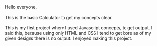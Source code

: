 Hello everyone,<br><br>
This is the basic Calculator to get my concepts clear.<br><br>
This is my first project where I used Javascript concepts, to get output. I said this, because using only HTML and CSS I tend to get bore as of my given designs there is no output. I enjoyed making this project.
